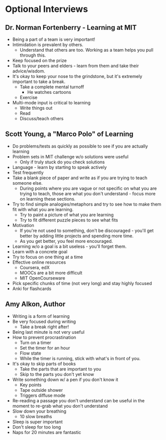 # Optional Interviews

## Dr. Norman Fortenberry - Learning at MIT

* Being a part of a team is very important!
* Intimidation is prevalent by others.  
    - Understand that others are too. Working as a team helps you pull through
      this.
* Keep focused on the prize
* Talk to your peers and elders - learn from them and take their advice/wisdom.
* It's okay to keep your nose to the grindstone, but it's extremely important
  to take a break.
    - Take a complete mental turnoff
        + He watches cartoons
    - Exercise
* Multi-mode input is critical to learning
    - Write things out
    - Read
    - Discuss/teach others

## Scott Young, a "Marco Polo" of Learning

* Do problems/tests as quickly as possible to see if you are actually learning
* Problem sets in MIT challenge w/o solutions were useful
    - Only if truly stuck do you check solutions
* Language - learn by starting to speak actively
* Test frequently
* Take a blank piece of paper and write as if you are trying to teach someone
  else.
    - During points where you are vague or not specific on what you are trying
      to teach, those are what you don't understand - focus more on learning
      these sections.
* Try to find simple analogies/metaphors and try to see how to make them fit 
  with what you are learning.
    - Try to paint a picture of what you are learning
    - Try to fit different puzzle pieces to see what fits
* Motivation
    - If you're not used to something, don't be discouraged - you'll get better
      by adding little projects and spending more time.
    - As you get better, you feel more encouraged.
* Learning w/o a goal is a bit useless - you'll forget them.
* Learn with a concrete goal
* Try to focus on one thing at a time
* Effective online resources
    - Coursera, edX
    - MOOCs are a bit more difficult 
    - MIT OpenCourseware
* Pick specific chunks of time (not very long) and stay highly focused
* Anki for flashcards

## Amy Alkon, Author

* Writing is a form of learning
* Be very focused during writing
    - Take a break right after!
* Being last minute is not very useful
* How to prevent procrastination
    - Turn on a timer
    - Set the timer for an hour
    - Flow state
    - While the timer is running, stick with what's in front of you.
* It's okay to skip parts of books
    - Take the parts that are important to you
    - Skip to the parts you don't yet know
* Write something down w/ a pen if you don't know it
    - Key points
    - Tape outside shower
    - Triggers diffuse mode
* Re-reading a passage you don't understand can be useful in the moment to 
  re-grab what you don't understand
* Slow down your breathing
    - 10 slow breaths
* Sleep is super important
* Don't sleep for too long
* Naps for 20 minutes are fantastic
